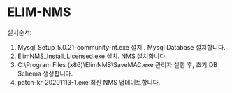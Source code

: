 # ELIM-NMS

설치순서:
1. Mysql_Setup_5.0.21-community-nt.exe 설치 . Mysql Database 설치합니다.
2. ElimNMS_Install_Licensed.exe 설치. NMS 설치합니다.
3. C:\Program Files (x86)\ElimNMS\SaveMAC.exe 관리자 실행 후, 초기 DB Schema 생성합니다.
4. patch-kr-20201113-1.exe 최신 NMS 업데이트합니다.
